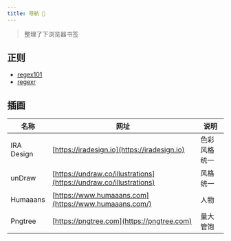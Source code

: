 ```yaml
---
title: 导航 🎉
---
```


> 整理了下浏览器书签



## 正则

+ [regex101](https://regex101.com/)
+ [regexr](https://regexr.com/)



## 插画

| 名称       | 网址                                                         | 说明         |
| ---------- | ------------------------------------------------------------ | ------------ |
| IRA Design | [https://iradesign.io](https://iradesign.io)                 | 色彩风格统一 |
| unDraw     | [https://undraw.co/illustrations](https://undraw.co/illustrations) | 风格统一     |
| Humaaans   | [https://www.humaaans.com](https://www.humaaans.com/)        | 人物         |
| Pngtree    | [https://pngtree.com](https://pngtree.com)                   | 量大管饱     |

